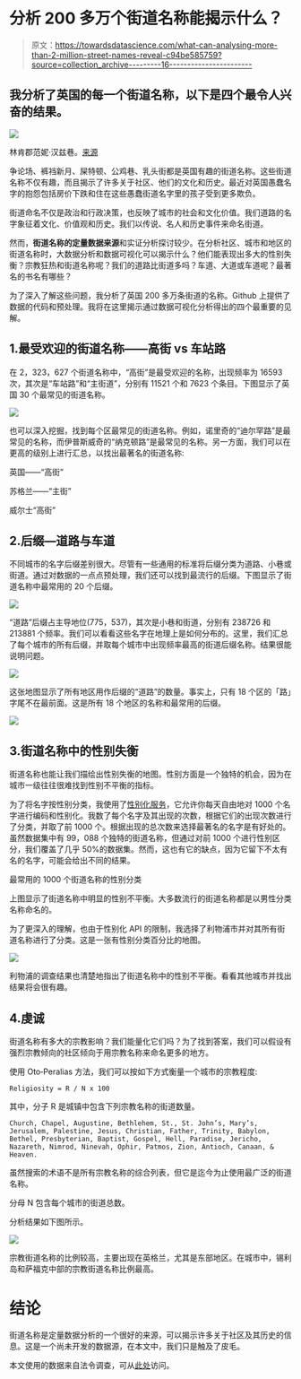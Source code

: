 # 分析 200 多万个街道名称能揭示什么？

> 原文：<https://towardsdatascience.com/what-can-analysing-more-than-2-million-street-names-reveal-c94be585759?source=collection_archive---------16----------------------->

## 我分析了英国的每一个街道名称，以下是四个最令人兴奋的结果。

![](img/d9aacbfaf84e348a55f576e9ba8cfdfa.png)

林肯郡范妮·汉兹巷。[来源](https://www.thepoke.co.uk/2017/03/02/31-rudest-place-names-britain/)

争论场、裤裆新月、屎特顿、公鸡巷、乳头街都是英国有趣的街道名称。这些街道名称不仅有趣，而且揭示了许多关于社区、他们的文化和历史。最近对英国愚蠢名字的抱怨包括房价下跌和住在这些愚蠢街道名字里的孩子受到更多欺负。

街道命名不仅是政治和行政决策，也反映了城市的社会和文化价值。我们道路的名字象征着文化、价值观和历史。我们以传说、名人和历史事件来命名街道。

然而，**街道名称的定量数据来源**和实证分析探讨较少。在分析社区、城市和地区的街道名称时，大数据分析和数据可视化可以揭示什么？他们能表现出多大的性别失衡？宗教狂热和街道名称呢？我们的道路比街道多吗？车道、大道或车道呢？最著名的书名有哪些？

为了深入了解这些问题，我分析了英国 200 多万条街道的名称。Github 上提供了数据的代码和预处理。我将在这里揭示通过数据可视化分析得出的四个最重要的见解。

## 1.最受欢迎的街道名称——高街 vs 车站路

在 2，323，627 个街道名称中，“高街”是最受欢迎的名称，出现频率为 16593 次，其次是“车站路”和“主街道”，分别有 11521 个和 7623 个条目。下图显示了英国 30 个最常见的街道名称。

![](img/d182645b6c8f85a43923981432307d66.png)

也可以深入挖掘，找到每个区最常见的街道名称。例如，诺里奇的“迪尔罕路”是最常见的名称，而伊普斯威奇的“纳克顿路”是最常见的名称。另一方面，我们可以在更高的级别上进行汇总，以找出最著名的街道名称:

英国——“高街”

苏格兰——“主街”

威尔士“高街”

## 2.后缀—道路与车道

不同城市的名字后缀差别很大。尽管有一些通用的标准将后缀分类为道路、小巷或街道。通过对数据的一点点预处理，我们还可以找到最流行的后缀。下图显示了街道名称中最常用的 20 个后缀。

![](img/39b0c5802d5acb81f1497cd183857bba.png)

“道路”后缀占主导地位(775，537)，其次是小巷和街道，分别有 238726 和 213881 个频率。我们可以看看这些名字在地理上是如何分布的。这里，我们汇总了每个城市的所有后缀，并取每个城市中出现频率最高的街道后缀名称。结果很能说明问题。

![](img/6169b80d9af01334a167442adc61c7e1.png)

这张地图显示了所有地区用作后缀的“道路”的数量。事实上，只有 18 个区的「路」字尾不在最前面。这是所有 18 个地区的名称和最常用的后缀。

![](img/21ec1a4797b4ae80f0b624127b623ad7.png)

## 3.街道名称中的性别失衡

街道名称也能让我们描绘出性别失衡的地图。性别方面是一个独特的机会，因为在城市一级往往很难找到性别不平衡的指标。

为了将名字按性别分类，我使用了[性别化服务](https://genderize.io/)，它允许你每天自由地对 1000 个名字进行编码和性别化。我数了每个名字及其出现的次数，根据它们的出现次数进行了分类，并取了前 1000 个。根据出现的总次数来选择最著名的名字是有好处的。虽然数据集中有 99，088 个独特的街道名称，但通过对前 1000 个进行性别区分，我们覆盖了几乎 50%的数据集。然而，这也有它的缺点，因为它留下不太有名的名字，可能会给出不同的结果。

最常用的 1000 个街道名称的性别分类

上图显示了街道名称中明显的性别不平衡。大多数流行的街道名称都是以男性分类名称命名的。

为了更深入的理解，也由于性别化 API 的限制，我选择了利物浦市并对其所有街道名称进行了分类。这是一张有性别分类百分比的地图。

![](img/02b6e68e869d6f2640fb6862033c0fb6.png)

利物浦的调查结果也清楚地指出了街道名称中的性别不平衡。看看其他城市并找出结果将会很有趣。

## 4.虔诚

街道名称有多大的宗教影响？我们能量化它们吗？为了找到答案，我们可以假设有强烈宗教倾向的社区倾向于用宗教名称来命名更多的地方。

使用 Oto‐Peralias 方法，我们可以按如下方式衡量一个城市的宗教程度:

```
Religiosity = R / N x 100
```

其中，分子 R 是城镇中包含下列宗教名称的街道数量。

```
Church, Chapel, Augustine, Bethlehem, St., St. John’s, Mary’s, Jerusalem, Palestine, Jesus, Christian, Father, Trinity, Babylon, Bethel, Presbyterian, Baptist, Gospel, Hell, Paradise, Jericho, Nazareth, Nimrod, Ninevah, Ophir, Patmos, Zion, Antioch, Canaan, & Heaven.
```

虽然搜索的术语不是所有宗教名称的综合列表，但它是迄今为止使用最广泛的街道名称。

分母 N 包含每个城市的街道总数。

分析结果如下图所示。

![](img/2fce3f82b0d6df993d99f3a7ff3fb9b2.png)

宗教街道名称的比例较高，主要出现在英格兰，尤其是东部地区。在城市中，锡利岛和萨福克中部的宗教街道名称比例最高。

# 结论

街道名称是定量数据分析的一个很好的来源，可以揭示许多关于社区及其历史的信息。这是一个尚未开发的数据源，在本文中，我们只是触及了皮毛。

本文使用的数据来自法令调查，可从[此处](https://www.ordnancesurvey.co.uk/business-government/products/open-map-names)访问。